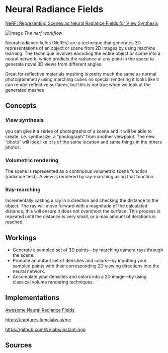 # Neural Radiance Fields

[NeRF: Representing Scenes as Neural Radiance Fields for View Synthesis]

![image](nerfImage.png)
*The nerf workflow*

Neural radiance fields (NeRFs) are a technique that generates 3D representations of an object or scene from 2D images by using machine learning. The technique involves encoding the entire object or scene into a neural network, which predicts the radiance at any point in the space to generate novel 3D views from different angles.

Great for reflective materials
meshing is pretty much the same as normal photogrammetry
using marching cubes
no special rendering
it looks like it can render reflective surfaces, but this is not true when we look at the generated meshes

## Concepts

### View synthesis

you can give it a series of photographs of a scene and it will be able to create, i.e. synthesize, a “photograph” from another viewpoint.  The new “photo” will look like it is of the same location and same things in the others photos.

### Volumetric rendering

The scene is represented as a continuous volumetric scene function (radiance field).
A view is rendered by ray-marching using that function.

### Ray-marching

Incrementally casting a ray in a direction and checking the distance to the object. The ray will move forward with a magnitude of the calculated distance, this will ensure it does not overshoot the surface. This process is repeated until the distance is very small, or a max amount of iterations is reached.

## Workings

- Generate a sampled set of 3D points—by marching camera rays through the scene.
- Produce an output set of densities and colors—by inputting your sampled points with their corresponding 2D viewing directions into the neural network.
- Accumulate your densities and colors into a 2D image—by using classical volume rendering techniques.

## Implementations

[Awesome Neural Radiance Fields]

https://captures.lumalabs.ai/me

https://github.com/NVlabs/instant-ngp

## Sources

[NeRF: Representing Scenes as Neural Radiance Fields for View Synthesis]:
(https://doi.org/10.48550/arXiv.2003.08934)

[Awesome Neural Radiance Fields]: 
(https://github.com/awesome-NeRF/awesome-NeRF)